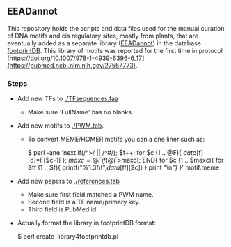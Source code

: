 ## EEADannot

This repository holds the scripts and data files used for the manual curation of DNA motifs and cis regulatory sites, 
mostly from plants, that are eventually added as a separate library 
([EEADannot](https://floresta.eead.csic.es/footprintdb/index.php?database=28&type=motif&page=1)) 
in the database 
[footprintDB](https://floresta.eead.csic.es/footprintdb/index.php).
This library of motifs was reported for the first time in protocol 
[https://doi.org/10.1007/978-1-4939-6396-6_17](https://pubmed.ncbi.nlm.nih.gov/27557773).

### Steps

* Add new TFs to [./TFsequences.faa](TFsequences.faa)
  - Make sure 'FullName' has no blanks.
* Add new motifs to [./PWM.tab](PWM.tab). 
  - To convert MEME/HOMER motifs you can a one liner such as:
  
      $ perl -ane 'next if(/^>/ || /^#/); $f++; for $c (1 .. @F){ $data[$f][$c]=$F[$c-1] }; $maxc=@F if(@F>$maxc); END{ for $c (1 .. $maxc){ for $ff (1 .. $f){ printf("%1.3f\t",$data[$ff][$c]) } print "\n"} }' motif.meme

* Add new papers to [./references.tab](references.tab)
  - Make sure first field matched a PWM name.
  - Second field is a TF name/primary key.
  - Third field is PubMed id.

* Actually format the library in footprintDB format:

    $ perl create_library4footprintdb.pl

